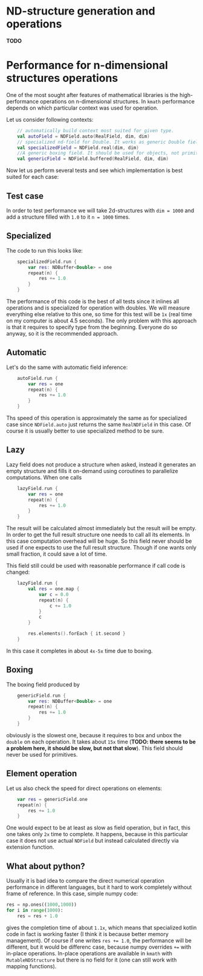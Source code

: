 # ND-structure generation and operations

**TODO**

# Performance for n-dimensional structures operations

One of the most sought after features of mathematical libraries is the high-performance operations on n-dimensional
structures. In `kmath` performance depends on which particular context was used for operation.

Let us consider following contexts:
```kotlin
    // automatically build context most suited for given type.
    val autoField = NDField.auto(RealField, dim, dim)
    // specialized nd-field for Double. It works as generic Double field as well
    val specializedField = NDField.real(dim, dim)
    //A generic boxing field. It should be used for objects, not primitives.
    val genericField = NDField.buffered(RealField, dim, dim)
```
Now let us perform several tests and see which implementation is best suited for each case:

## Test case

In order to test performance we will take 2d-structures with `dim = 1000` and add a structure filled with `1.0`
to it `n = 1000` times.

## Specialized
The code to run this looks like:
```kotlin
    specializedField.run {
        var res: NDBuffer<Double> = one
        repeat(n) {
            res += 1.0
        }
    }
```
The performance of this code is the best of all tests since it inlines all operations and is specialized for operation
with doubles. We will measure everything else relative to this one, so time for this test will be `1x` (real time
on my computer is about 4.5 seconds). The only problem with this approach is that it requires to specify type
from the beginning. Everyone do so anyway, so it is the recommended approach.

## Automatic
Let's do the same with automatic field inference:
```kotlin
    autoField.run {
        var res = one
        repeat(n) {
            res += 1.0
        }
    }
```
Ths speed of this operation is approximately the same as for specialized case since `NDField.auto` just
returns the same `RealNDField` in this case. Of course it is usually better to use specialized method to be sure.

## Lazy
Lazy field does not produce a structure when asked, instead it generates an empty structure and fills it on-demand
using coroutines to parallelize computations.
When one calls
```kotlin
    lazyField.run {
        var res = one
        repeat(n) {
            res += 1.0
        }
    }
```
The result will be calculated almost immediately but the result will be empty. In order to get the full result
structure one needs to call all its elements. In this case computation overhead will be huge. So this field never
should be used if one expects to use the full result structure. Though if one wants only small fraction, it could
save a lot of time.

This field still could be used with reasonable performance if call code is changed:
```kotlin
    lazyField.run {
        val res = one.map {
            var c = 0.0
            repeat(n) {
                c += 1.0
            }
            c
        }

        res.elements().forEach { it.second }
    }
```
In this case it completes in about `4x-5x` time due to boxing.

## Boxing
The boxing field produced by
```kotlin
    genericField.run {
        var res: NDBuffer<Double> = one
        repeat(n) {
            res += 1.0
        }
    }
```
obviously is the slowest one, because it requires to box and unbox the `double` on each operation. It takes about
`15x` time (**TODO: there seems to be a problem here, it should be slow, but not that slow**). This field should
never be used for primitives.

## Element operation
Let us also check the speed for direct operations on elements:
```kotlin
    var res = genericField.one
    repeat(n) {
        res += 1.0
    }
```
One would expect to be at least as slow as field operation, but in fact, this one takes only `2x` time to complete.
It happens, because in this particular case it does not use actual `NDField` but instead calculated directly
via extension function.

## What about python?

Usually it is bad idea to compare the direct numerical operation performance in different languages, but it hard to
work completely without frame of reference. In this case, simple numpy code:
```python
res = np.ones((1000,1000))
for i in range(1000):
    res = res + 1.0
```
gives the completion time of about `1.1x`, which means that specialized kotlin code in fact is working faster (I think it is
because better memory management). Of course if one writes `res += 1.0`, the performance will be different,
but it would be differenc case, because numpy overrides `+=` with in-place operations. In-place operations are
available in `kmath` with `MutableNDStructure` but there is no field for it (one can still work with mapping
functions).